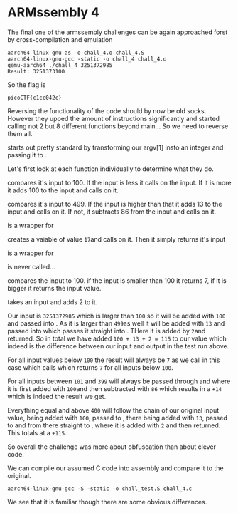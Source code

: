 # ARMssembly 4

The final one of the armssembly challenges can be again approached forst by cross-compilation and emulation

```
aarch64-linux-gnu-as -o chall_4.o chall_4.S
aarch64-linux-gnu-gcc -static -o chall_4 chall_4.o
qemu-aarch64 ./chall_4 3251372985
Result: 3251373100
```

So the flag is 

```
picoCTF{c1cc042c}
```

Reversing the functionality of the code should by now be old socks. However they upped the amount of instructions significantly and started calling not 2 but 8 different functions beyond main... So we need to reverse them all. <main> starts out pretty standard by transforming our argv[1] insto an integer and passing it to <func1>. 

Let's first look at each function individually to determine what they do.

<func1> compares it's input to 100. If the input is less it calls <func3> on the input. If it is more it adds 100 to the input and calls <func2> on it.

<func2> compares it's input to 499. If the input is higher than that it adds 13 to the input and calls <func5> on it. If not, it subtracts 86 from the input and calls <func4> on it.

<func3> is a wrapper for <func7>

<func4> creates a vaiable of value `17`and calls <func1> on it. Then it simply returns it's input

<func5> is a wrapper for <func8>

<func6> is never called...

<func7> compares the input to 100. if the input is smaller than 100 it returns 7, if it is bigger it returns the input value.

<func8> takes an input and adds 2 to it.

Our input is `3251372985` which is larger than `100` so it will be added with `100` and passed into <func2>. As it is larger than `499`as well it will be added with `13` and passed into <func5> which passes it straight into <func8>. THere it is added by `2`and returned. So in total we have added `100 + 13 + 2 = 115` to our value which indeed is the difference between our input and output in the test run above.

For all input values below `100` the result will always be `7` as we call <func3> in this case which calls <func7> which returns `7` for all inputs below `100`.

For all inputs between `101` and `399` will always be passed through <func2> and <func4> where it is first added with `100`and then subtracted with `86` which results in a `+14` which is indeed the result we get. 

Everything equal and above `400` will follow the chain of our original input value, being added with `100`, passed to <func2>, there being added with `13`, passed to <func5> and from there straight to <func8>, where it is added with `2` and then returned. This totals at a `+115`.

So overall the challenge was more about obfuscation than about clever code.

We can compile our assumed C code into assembly and compare it to the original.
```
aarch64-linux-gnu-gcc -S -static -o chall_test.S chall_4.c
```
We see that it is familiar though there are some obvious differences.